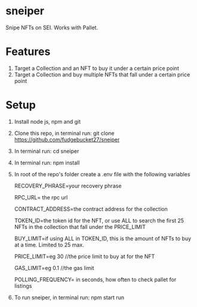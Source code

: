 # sneiper
Snipe NFTs on SEI. Works with Pallet.

# Features
1. Target a Collection and an NFT to buy it under a certain price point
2. Target a Collection and buy multiple NFTs that fall under a certain price point

# Setup
1. Install node js, npm and git
2. Clone this repo, in terminal run: git clone https://github.com/fudgebucket27/sneiper
3. In terminal run: cd sneiper
2. In terminal run: npm install
3. In root of the repo's folder create a .env file with the following variables

   RECOVERY_PHRASE=your recovery phrase 
   
   RPC_URL= the rpc url
   
   CONTRACT_ADDRESS=the contract address for the collection
   
   TOKEN_ID=the token id for the NFT, or use ALL to search the first 25 NFTs in the collection that fall under the PRICE_LIMIT

   BUY_LIMIT=if using ALL in TOKEN_ID, this is the amount of NFTs to buy at a time. Limited to 25 max.
   
   PRICE_LIMIT=eg 30 //the price limit to buy at for the NFT
   
   GAS_LIMIT=eg 0.1 //the gas limit
   
   POLLING_FREQUENCY= in seconds, how often to check pallet for listings
   
5. To run sneiper, in terminal run: npm start run
